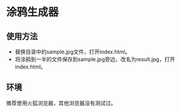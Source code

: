 ﻿# 涂鸦生成器

## 使用方法  
* 替换目录中的sample.jpg文件，打开index.html。  
* 将涂鸦到一半的文件保存到sample.jpg旁边，改名为result.jpg，打开index.html。  

## 环境
推荐使用火狐浏览器，其他浏览器没有测试过。  
